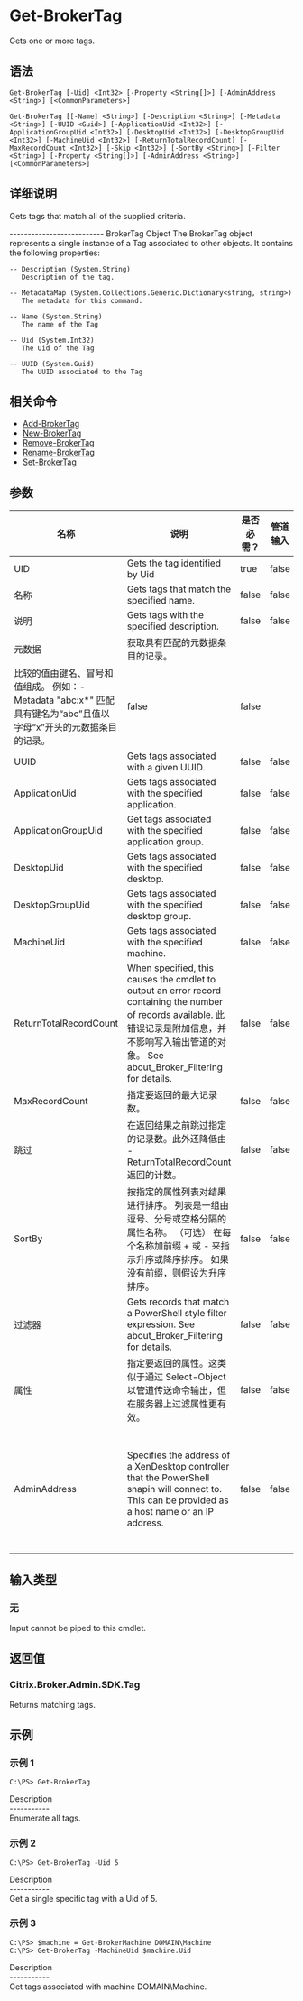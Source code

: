 # Get-BrokerTag

Gets one or more tags.

## 语法

    Get-BrokerTag [-Uid] <Int32> [-Property <String[]>] [-AdminAddress <String>] [<CommonParameters>]
    
    Get-BrokerTag [[-Name] <String>] [-Description <String>] [-Metadata <String>] [-UUID <Guid>] [-ApplicationUid <Int32>] [-ApplicationGroupUid <Int32>] [-DesktopUid <Int32>] [-DesktopGroupUid <Int32>] [-MachineUid <Int32>] [-ReturnTotalRecordCount] [-MaxRecordCount <Int32>] [-Skip <Int32>] [-SortBy <String>] [-Filter <String>] [-Property <String[]>] [-AdminAddress <String>] [<CommonParameters>]
    

## 详细说明

Gets tags that match all of the supplied criteria.

\---\---\---\---\---\---\---\----- BrokerTag Object The BrokerTag object represents a single instance of a Tag associated to other objects. It contains the following properties:

    -- Description (System.String)
       Description of the tag.
    
    -- MetadataMap (System.Collections.Generic.Dictionary<string, string>)
       The metadata for this command.
    
    -- Name (System.String)
       The name of the Tag
    
    -- Uid (System.Int32)
       The Uid of the Tag
    
    -- UUID (System.Guid)
       The UUID associated to the Tag
    

## 相关命令

- [Add-BrokerTag](Add-BrokerTag.html)
- [New-BrokerTag](New-BrokerTag.html)
- [Remove-BrokerTag](Remove-BrokerTag.html)
- [Rename-BrokerTag](Rename-BrokerTag.html)
- [Set-BrokerTag](Set-BrokerTag.html)

## 参数

| 名称                     | 说明                                                                                                                                                                               | 是否必需？ | 管道输入  | 默认值                                                                                    |
| ---------------------- | -------------------------------------------------------------------------------------------------------------------------------------------------------------------------------- | ----- | ----- | -------------------------------------------------------------------------------------- |
| UID                    | Gets the tag identified by Uid                                                                                                                                                   | true  | false |                                                                                        |
| 名称                     | Gets tags that match the specified name.                                                                                                                                         | false | false |                                                                                        |
| 说明                     | Gets tags with the specified description.                                                                                                                                        | false | false |                                                                                        |
| 元数据                    | 获取具有匹配的元数据条目的记录。  
比较的值由键名、冒号和值组成。 例如：-Metadata "abc:x*" 匹配具有键名为“abc”且值以字母“x”开头的元数据条目的记录。                                                                                        | false | false |                                                                                        |
| UUID                   | Gets tags associated with a given UUID.                                                                                                                                          | false | false |                                                                                        |
| ApplicationUid         | Gets tags associated with the specified application.                                                                                                                             | false | false |                                                                                        |
| ApplicationGroupUid    | Get tags associated with the specified application group.                                                                                                                        | false | false |                                                                                        |
| DesktopUid             | Gets tags associated with the specified desktop.                                                                                                                                 | false | false |                                                                                        |
| DesktopGroupUid        | Gets tags associated with the specified desktop group.                                                                                                                           | false | false |                                                                                        |
| MachineUid             | Gets tags associated with the specified machine.                                                                                                                                 | false | false |                                                                                        |
| ReturnTotalRecordCount | When specified, this causes the cmdlet to output an error record containing the number of records available. 此错误记录是附加信息，并不影响写入输出管道的对象。 See about_Broker_Filtering for details. | false | false | False                                                                                  |
| MaxRecordCount         | 指定要返回的最大记录数。                                                                                                                                                                     | false | false | 250                                                                                    |
| 跳过                     | 在返回结果之前跳过指定的记录数。此外还降低由 -ReturnTotalRecordCount 返回的计数。                                                                                                                            | false | false |                                                                                        |
| SortBy                 | 按指定的属性列表对结果进行排序。 列表是一组由逗号、分号或空格分隔的属性名称。 （可选） 在每个名称加前缀 + 或 - 来指示升序或降序排序。 如果没有前缀，则假设为升序排序。                                                                                         | false | false | 默认排序顺序是按名称或唯一标识符。                                                                      |
| 过滤器                    | Gets records that match a PowerShell style filter expression. See about_Broker_Filtering for details.                                                                          | false | false |                                                                                        |
| 属性                     | 指定要返回的属性。这类似于通过 Select-Object 以管道传送命令输出，但在服务器上过滤属性更有效。                                                                                                                           | false | false |                                                                                        |
| AdminAddress           | Specifies the address of a XenDesktop controller that the PowerShell snapin will connect to. This can be provided as a host name or an IP address.                               | false | false | Localhost. Once a value is provided by any cmdlet, this value will become the default. |

## 输入类型

### 无

Input cannot be piped to this cmdlet.

## 返回值

### Citrix.Broker.Admin.SDK.Tag

Returns matching tags.

## 示例

### 示例 1

    C:\PS> Get-BrokerTag
    

Description  
\---\---\-----  
Enumerate all tags.

### 示例 2

    C:\PS> Get-BrokerTag -Uid 5
    

Description  
\---\---\-----  
Get a single specific tag with a Uid of 5.

### 示例 3

    C:\PS> $machine = Get-BrokerMachine DOMAIN\Machine
    C:\PS> Get-BrokerTag -MachineUid $machine.Uid
    

Description  
\---\---\-----  
Get tags associated with machine DOMAIN\Machine.